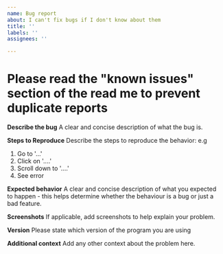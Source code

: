 ```yaml
---
name: Bug report
about: I can't fix bugs if I don't know about them
title: ''
labels: ''
assignees: ''

---
```


# Please read the "known issues" section of the read me to prevent duplicate reports

**Describe the bug**
A clear and concise description of what the bug is.

**Steps to Reproduce**
Describe the steps to reproduce the behavior:
e.g
1. Go to '...'
2. Click on '....'
3. Scroll down to '....'
4. See error

**Expected behavior**
A clear and concise description of what you expected to happen - this helps determine whether the behaviour is a bug or just a bad feature.

**Screenshots**
If applicable, add screenshots to help explain your problem.

**Version**
 Please state which version of the program you are using

**Additional context**
Add any other context about the problem here.
